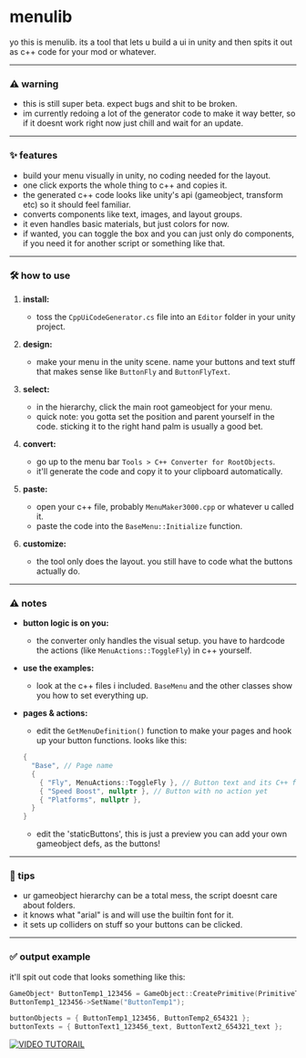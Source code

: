 # menulib

yo this is menulib. its a tool that lets u build a ui in unity and then spits it out as c++ code for your mod or whatever.

---

### ⚠️ warning

*   this is still super beta. expect bugs and shit to be broken.
*   im currently redoing a lot of the generator code to make it way better, so if it doesnt work right now just chill and wait for an update.

---

### ✨ features

*   build your menu visually in unity, no coding needed for the layout.
*   one click exports the whole thing to c++ and copies it.
*   the generated c++ code looks like unity's api (gameobject, transform etc) so it should feel familiar.
*   converts components like text, images, and layout groups.
*   it even handles basic materials, but just colors for now.
*   if wanted, you can toggle the box and you can just only do components, if you need it for another script or something like that.

---

### 🛠️ how to use

1.  **install:**
    *   toss the `CppUiCodeGenerator.cs` file into an `Editor` folder in your unity project.

2.  **design:**
    *   make your menu in the unity scene. name your buttons and text stuff that makes sense like `ButtonFly` and `ButtonFlyText`.

3.  **select:**
    *   in the hierarchy, click the main root gameobject for your menu.
    *   quick note: you gotta set the position and parent yourself in the code. sticking it to the right hand palm is usually a good bet.

4.  **convert:**
    *   go up to the menu bar `Tools > C++ Converter for RootObjects`.
    *   it'll generate the code and copy it to your clipboard automatically.

5.  **paste:**
    *   open your c++ file, probably `MenuMaker3000.cpp` or whatever u called it.
    *   paste the code into the `BaseMenu::Initialize` function.

6.  **customize:**
    *   the tool only does the layout. you still have to code what the buttons actually do.

---

### ⚠️ notes

*   **button logic is on you:**
    *   the converter only handles the visual setup. you have to hardcode the actions (like `MenuActions::ToggleFly`) in c++ yourself.

*   **use the examples:**
    *   look at the c++ files i included. `BaseMenu` and the other classes show you how to set everything up.

*   **pages & actions:**
    *   edit the `GetMenuDefinition()` function to make your pages and hook up your button functions. looks like this:
    ```cpp
    {
      "Base", // Page name
      {
        { "Fly", MenuActions::ToggleFly }, // Button text and its C++ function
        { "Speed Boost", nullptr }, // Button with no action yet
        { "Platforms", nullptr },
      }
    }
    ```
    *    edit the 'staticButtons', this is just a preview you can add your own gameobject defs, as the buttons!

---

### 🧠 tips
*   ur gameobject hierarchy can be a total mess, the script doesnt care about folders.
*   it knows what "arial" is and will use the builtin font for it.
*   it sets up colliders on stuff so your buttons can be clicked.

---

### ✅ output example

it'll spit out code that looks something like this:

```cpp
GameObject* ButtonTemp1_123456 = GameObject::CreatePrimitive(PrimitiveType::Cube);
ButtonTemp1_123456->SetName("ButtonTemp1");

buttonObjects = { ButtonTemp1_123456, ButtonTemp2_654321 };
buttonTexts = { ButtonText1_123456_text, ButtonText2_654321_text };
```


[![VIDEO TUTORAIL](https://img.youtube.com/vi/P7MJBozT2jA/hqdefault.jpg)](https://www.youtube.com/watch?v=P7MJBozT2jA)

